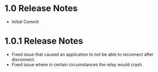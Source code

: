 # 1.0 Release Notes
* Initial Commit

# 1.0.1 Release Notes
* Fixed issue that caused an application to not be able to reconnect after disconnect.
* Fixed issue where in certain circumstances the relay would crash.

